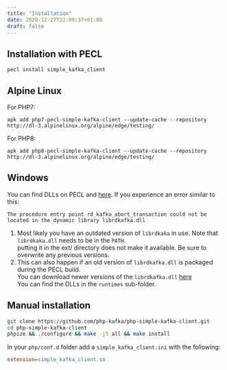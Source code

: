 ```yaml
---
title: "Installation"
date: 2020-12-27T22:09:37+01:00
draft: false
---
```

## Installation with PECL
```
pecl install simple_kafka_client
```

## Alpine Linux
For PHP7:
```shell
apk add php7-pecl-simple-kafka-client --update-cache --repository http://dl-3.alpinelinux.org/alpine/edge/testing/
```
For PHP8:
```shell
apk add php8-pecl-simple-kafka-client --update-cache --repository http://dl-3.alpinelinux.org/alpine/edge/testing/
```

## Windows
You can find DLLs on PECL and [here](https://phpext.phptools.online/extension/event/simple_kafka_client-427). If you experience an error similar to this:
```
The procedure entry point rd_kafka_abort_transaction could not be located in the dynamic library librdkafka.dll
```
1. Most likely you have an outdated version of `librdkaka` in use. Note that `librdkaka.dll` needs to be in the `PATH`.  
putting it in the ext/ directory does not make it available. Be sure to overwrite any previous versions.
2. This can also happen if an old version of `librdkafka.dll` is packaged during the PECL build.  
You can download newer versions of the `librdkafka.dll` [here](https://www.nuget.org/packages/librdkafka.redist)  
You can find the DLLs in the `runtimes` sub-folder.

## Manual installation
```bash
git clone https://github.com/php-kafka/php-simple-kafka-client.git
cd php-simple-kafka-client
phpize && ./configure && make -j5 all && make install
```
In your `php/conf.d` folder add a `simple_kafka_client.ini` with the following:
```ini
extension=simple_kafka_client.so
```

